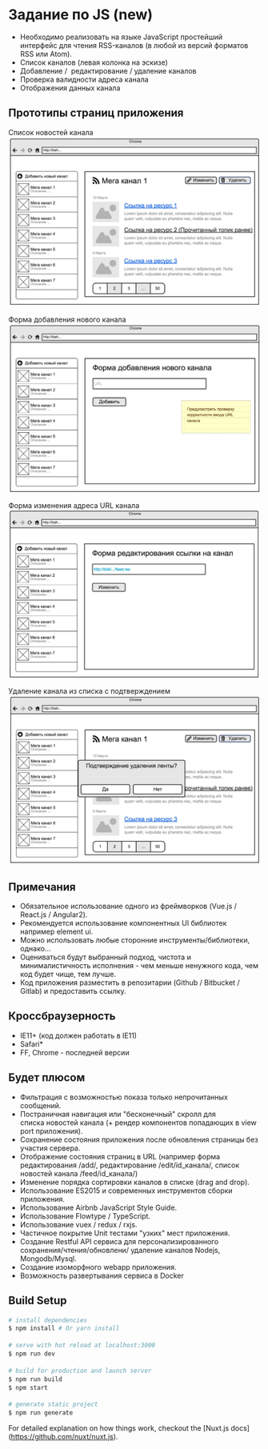 
# Задание по JS (new)

* Необходимо реализовать на языке JavaScript простейший интерфейс для чтения RSS-каналов 
(в любой из версий
форматов RSS или Atom).
* Список каналов (левая колонка на эскизе)
* Добавление /  редактирование / удаление каналов
* Проверка валидности адреса канала
* Отображения данных канала

## Прототипы страниц приложения

Список новостей канала
![List](/task-images/list.jpg)

Форма добавления нового канала
![New Channel Form](/task-images/new-feed-form.jpg)

Форма изменения адреса URL канала
![Edit Channel Form](/task-images/edit-feed-adress.jpg)

Удаление канала из списка с подтверждением
![Delete Channel. Comfirmation](/task-images/delete-feed-comfirmation.jpg)

## Примечания
* Обязательное использование одного из фреймворков (Vue.js / React.js / Angular2).
* Рекомендуется использование компонентных UI библиотек например element ui.
* Можно использовать любые сторонние инструменты/библиотеки, однако...
* Оцениваться будут выбранный подход, чистота и минималистичность исполнения - чем меньше 
ненужного кода, чем код будет чище, тем лучше.
* Код приложения разместить в репозитарии (Github / Bitbucket / Gitlab) и предоставить 
ссылку.

## Кроссбраузерность
* IE11+ (код должен работать в IE11)
* Safari*
* FF, Chrome - последней версии

## Будет плюсом
* Фильтрация с возможностью показа только непрочитанных сообщений.
* Постраничная навигация или "бесконечный" скролл для списка новостей канала (+ рендер 
компонентов
попадающих в view port приложения).
* Сохранение состояния приложения после обновления страницы без участия сервера.
* Отображение состояния страниц в URL (например форма редактирования /add/, редактирование
/edit/id_канала/, список новостей канала /feed/id_канала/)
* Изменение порядка сортировки каналов в списке (drag and drop).
* Использование ES2015 и современных инструментов сборки приложения.
* Использование Airbnb JavaScript Style Guide.
* Использование Flowtype / TypeScript.
* Использование vuex / redux / rxjs.
* Частичное покрытие Unit тестами "узких" мест приложения.
* Создание Restful API сервиса для персонализированного сохранения/чтения/обновлени/
удаление каналов
Nodejs, Mongodb/Mysql. 
* Создание изоморфного webapp приложения.
* Возможность развертывания сервиса в Docker

## Build Setup

``` bash
# install dependencies
$ npm install # Or yarn install

# serve with hot reload at localhost:3000
$ npm run dev

# build for production and launch server
$ npm run build
$ npm start

# generate static project
$ npm run generate
```

For detailed explanation on how things work, checkout the [Nuxt.js docs]
(https://github.com/nuxt/nuxt.js).
